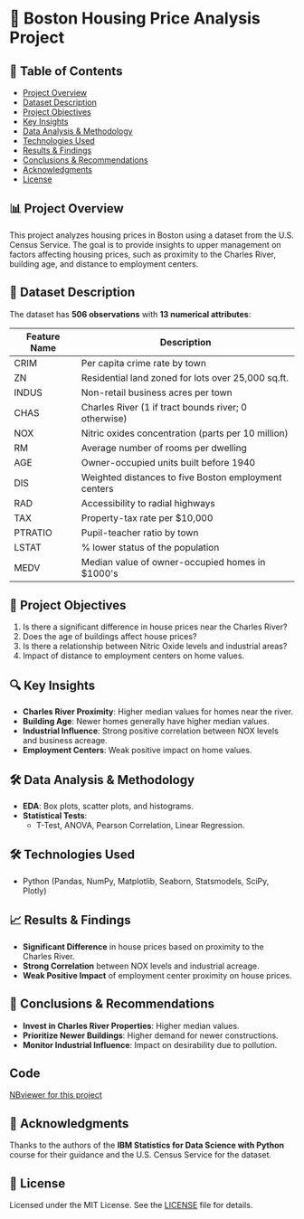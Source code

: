 # 🏡 Boston Housing Price Analysis Project

## 📄 Table of Contents
- [Project Overview](#-project-overview)
- [Dataset Description](#-dataset-description)
- [Project Objectives](#-project-objectives)
- [Key Insights](#-key-insights)
- [Data Analysis & Methodology](#-data-analysis--methodology)
- [Technologies Used](#-technologies-used)
- [Results & Findings](#-results--findings)
- [Conclusions & Recommendations](#-conclusions--recommendations)
- [Acknowledgments](#-acknowledgments)
- [License](#-license)

## 📊 Project Overview
This project analyzes housing prices in Boston using a dataset from the U.S. Census Service. The goal is to provide insights to upper management on factors affecting housing prices, such as proximity to the Charles River, building age, and distance to employment centers.

## 📁 Dataset Description
The dataset has **506 observations** with **13 numerical attributes**:

| Feature Name | Description |
|--------------|-------------|
| CRIM         | Per capita crime rate by town |
| ZN           | Residential land zoned for lots over 25,000 sq.ft. |
| INDUS        | Non-retail business acres per town |
| CHAS         | Charles River (1 if tract bounds river; 0 otherwise) |
| NOX          | Nitric oxides concentration (parts per 10 million) |
| RM           | Average number of rooms per dwelling |
| AGE          | Owner-occupied units built before 1940 |
| DIS          | Weighted distances to five Boston employment centers |
| RAD          | Accessibility to radial highways |
| TAX          | Property-tax rate per $10,000 |
| PTRATIO      | Pupil-teacher ratio by town |
| LSTAT        | % lower status of the population |
| MEDV         | Median value of owner-occupied homes in $1000's |

## 🎯 Project Objectives
1. Is there a significant difference in house prices near the Charles River?
2. Does the age of buildings affect house prices?
3. Is there a relationship between Nitric Oxide levels and industrial areas?
4. Impact of distance to employment centers on home values.

## 🔍 Key Insights
- **Charles River Proximity**: Higher median values for homes near the river.
- **Building Age**: Newer homes generally have higher median values.
- **Industrial Influence**: Strong positive correlation between NOX levels and business acreage.
- **Employment Centers**: Weak positive impact on home values.

## 🛠 Data Analysis & Methodology
- **EDA**: Box plots, scatter plots, and histograms.
- **Statistical Tests**:
  - T-Test, ANOVA, Pearson Correlation, Linear Regression.

## 🛠 Technologies Used
- Python (Pandas, NumPy, Matplotlib, Seaborn, Statsmodels, SciPy, Plotly)

## 📈 Results & Findings
- **Significant Difference** in house prices based on proximity to the Charles River.
- **Strong Correlation** between NOX levels and industrial acreage.
- **Weak Positive Impact** of employment center proximity on house prices.

## 📌 Conclusions & Recommendations
- **Invest in Charles River Properties**: Higher median values.
- **Prioritize Newer Buildings**: Higher demand for newer constructions.
- **Monitor Industrial Influence**: Impact on desirability due to pollution.

## Code
[NBviewer for this project]()

## 🙏 Acknowledgments
Thanks to the authors of the **IBM Statistics for Data Science with Python** course for their guidance and the U.S. Census Service for the dataset.

## 📜 License
Licensed under the MIT License. See the [LICENSE](https://github.com/i-Eslam-Hamza/Projects/blob/70dbe20116e73e4b36014a6d9c9e0071af53a291/LICENSE) file for details.



